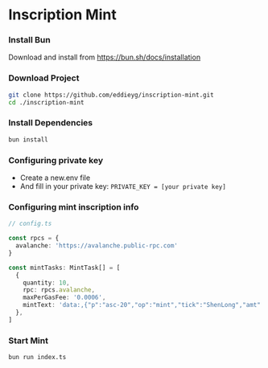 # Inscription Mint

### Install Bun
Download and install from https://bun.sh/docs/installation

### Download Project

```bash
git clone https://github.com/eddieyg/inscription-mint.git
cd ./inscription-mint
```

### Install Dependencies
```bash
bun install
```

### Configuring private key
- Create a new.env file
- And fill in your private key: `PRIVATE_KEY = [your private key]`

### Configuring mint inscription info
```typescript
// config.ts

const rpcs = {
  avalanche: 'https://avalanche.public-rpc.com'
}

const mintTasks: MintTask[] = [
  {
    quantity: 10,
    rpc: rpcs.avalanche,
    maxPerGasFee: '0.0006',
    mintText: 'data:,{"p":"asc-20","op":"mint","tick":"ShenLong","amt":"1"}',
  },
]
```

### Start Mint

```bash
bun run index.ts
```
